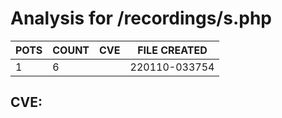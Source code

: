 # Analysis for /recordings/s.php
| POTS | COUNT | CVE | FILE CREATED |
|---|---|---|---|
| 1 | 6 | | 220110-033754 |

## CVE: 